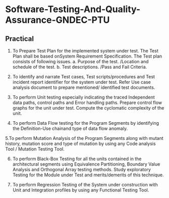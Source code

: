 # Software-Testing-And-Quality-Assurance-GNDEC-PTU

## Practical 
1. To Prepare Test Plan for the implemented system under test. The Test Plan shall be based onSystem
Requirement Specification. The Test plan consists of following issues.
  a. Purpose of the test. /Location and schedule of the test.
  b. Test descriptions. /Pass and Fail Criteria.

2. To identify and narrate Test cases, Test scripts/procedures and Test incident report identifier for the
system under test. Refer Use case analysis document to prepare mentioned/ identified test documents.

3. To perform Unit testing especially indicating the traced Independent data paths, control paths and
Error handling paths. Prepare control flow graphs for the unit under test. Compute the cyclomatic
complexity of the unit.

4. To perform Data Flow testing for the Program Segments by identifying the Definition-Use chainand
type of data flow anomaly.

5.To perform Mutation Analysis of the Program Segments along with mutant history, mutation score
and type of mutation by using any Code analysis Tool / Mutation Testing Tool.

6. To perform Black-Box Testing for all the units contained in the architectural segments using
Equivalence Partitioning, Boundary Value Analysis and Orthogonal Array testing methods. Study
exploratory Testing for the Module under Test and merits/demerits of this technique.

7. To perform Regression Testing of the System under construction with Unit and Integration profiles
by using any Functional Testing Tool.
